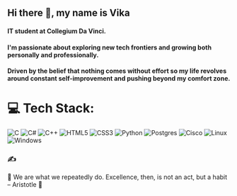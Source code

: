 ## Hi there 👋, my name is Vika
#### IT student at Collegium Da Vinci.
#### I'm passionate about exploring new tech frontiers and growing both personally and professionally. 
#### Driven by the belief that nothing comes without effort so my life revolves around constant self-improvement and pushing beyond my comfort zone.

# 💻 Tech Stack:
![C](https://img.shields.io/badge/c-%2300599C.svg?style=for-the-badge&logo=c&logoColor=white) ![C#](https://img.shields.io/badge/c%23-%23239120.svg?style=for-the-badge&logo=csharp&logoColor=white) ![C++](https://img.shields.io/badge/c++-%2300599C.svg?style=for-the-badge&logo=c%2B%2B&logoColor=white) ![HTML5](https://img.shields.io/badge/html5-%23E34F26.svg?style=for-the-badge&logo=html5&logoColor=white) ![CSS3](https://img.shields.io/badge/css3-%231572B6.svg?style=for-the-badge&logo=css3&logoColor=white) ![Python](https://img.shields.io/badge/python-3670A0?style=for-the-badge&logo=python&logoColor=ffdd54) ![Postgres](https://img.shields.io/badge/postgres-%23316192.svg?style=for-the-badge&logo=postgresql&logoColor=white) ![Cisco](https://img.shields.io/badge/cisco-%23049fd9.svg?style=for-the-badge&logo=cisco&logoColor=black) ![Linux](https://img.shields.io/badge/linux-%2335495e.svg?style=for-the-badge&logo=linux&logoColor=white) ![Windows](https://img.shields.io/badge/windows-0078D6?style=for-the-badge&logo=windows&logoColor=white)





### ✍️
🌟 We are what we repeatedly do. Excellence, then, is not an act, but a habit – Aristotle 🌟






